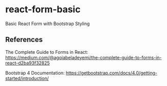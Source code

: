 # react-form-basic
Basic React Form with Bootstrap Styling

## References

The Complete Guide to Forms in React:
https://medium.com/@agoiabeladeyemi/the-complete-guide-to-forms-in-react-d2ba93f32825

Bootstrap 4 Documentation:
https://getbootstrap.com/docs/4.0/getting-started/introduction/
